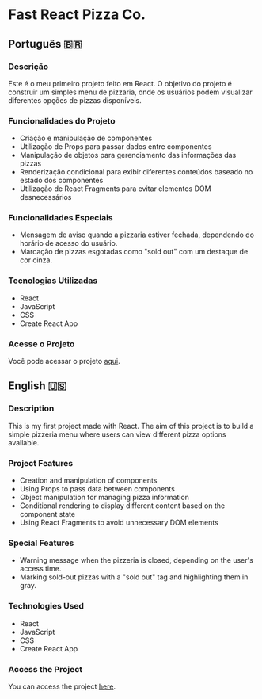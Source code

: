 # Fast React Pizza Co.

## Português 🇧🇷

### Descrição

Este é o meu primeiro projeto feito em React. O objetivo do projeto é construir um simples menu de pizzaria, onde os usuários podem visualizar diferentes opções de pizzas disponíveis.

### Funcionalidades do Projeto

- Criação e manipulação de componentes
- Utilização de Props para passar dados entre componentes
- Manipulação de objetos para gerenciamento das informações das pizzas
- Renderização condicional para exibir diferentes conteúdos baseado no estado dos componentes
- Utilização de React Fragments para evitar elementos DOM desnecessários

### Funcionalidades Especiais

- Mensagem de aviso quando a pizzaria estiver fechada, dependendo do horário de acesso do usuário.
- Marcação de pizzas esgotadas como "sold out" com um destaque de cor cinza.

### Tecnologias Utilizadas

- React
- JavaScript
- CSS
- Create React App

### Acesse o Projeto

Você pode acessar o projeto [aqui](http://seu-link-para-o-projeto.com).

## English 🇺🇸

### Description

This is my first project made with React. The aim of this project is to build a simple pizzeria menu where users can view different pizza options available.

### Project Features

- Creation and manipulation of components
- Using Props to pass data between components
- Object manipulation for managing pizza information
- Conditional rendering to display different content based on the component state
- Using React Fragments to avoid unnecessary DOM elements

### Special Features

- Warning message when the pizzeria is closed, depending on the user's access time.
- Marking sold-out pizzas with a "sold out" tag and highlighting them in gray.

### Technologies Used

- React
- JavaScript
- CSS
- Create React App

### Access the Project

You can access the project [here](http://your-project-link.com).
